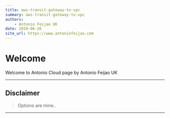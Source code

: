 ```yaml
---
title: aws-transit-gateway-to-vpc
summary: aws-transit-gateway-to-vpc
authors:
    - Antonio Feijao UK
date: 2019-06-26
site_url: https://www.antoniofeijao.com
---
```


# Welcome

Welcome to Antonio Cloud page by Antonio Feijao UK


---

## Disclaimer

> Options are mine..


---


